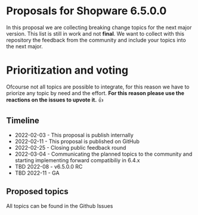 # Proposals for Shopware 6.5.0.0

In this proposal we are collecting breaking change topics for the next major version. 
This list is still in work and not **final**.
We want to collect with this repository the feedback from the community and include your topics into the next major. 

# Prioritization and voting
Ofcourse not all topics are possible to integrate, for this reason we have to priorize any topic by need and the effort. 
**For this reason please use the reactions on the issues to upvote it.** 👍

## Timeline

* 2022-02-03 - This proposal is publish internally
* 2022-02-11 - This proposal is published on GitHub
* 2022-02-25 - Closing public feedback round
* 2022-03-04 - Communicating the planned topics to the community and starting implementing forward compatibiliy in 6.4.x
* TBD 2022-08 - v6.5.0.0 RC
* TBD 2022-11 - GA

## Proposed topics

All topics can be found in the Github Issues
